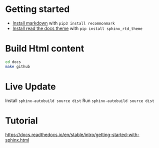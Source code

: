 # Getting started

* [Install markdown](https://docs.readthedocs.io/en/stable/intro/getting-started-with-sphinx.html#using-markdown-with-sphinx) with `pip3 install recommonmark`
* [Install read the docs theme](https://sphinx-rtd-theme.readthedocs.io/en/latest/installing.html) with `pip install sphinx_rtd_theme`

# Build Html content

``` sh
cd docs
make github
```

# Live Update

Install `sphinx-autobuild source dist`
Run `sphinx-autobuild source dist`

# Tutorial

https://docs.readthedocs.io/en/stable/intro/getting-started-with-sphinx.html